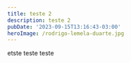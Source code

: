 ```yaml
---
title: teste 2
description: teste 2
pubDate: '2023-09-15T13:16:43-03:00'
heroImage: /rodrigo-lemela-duarte.jpg
---
```

etste
teste
teste
